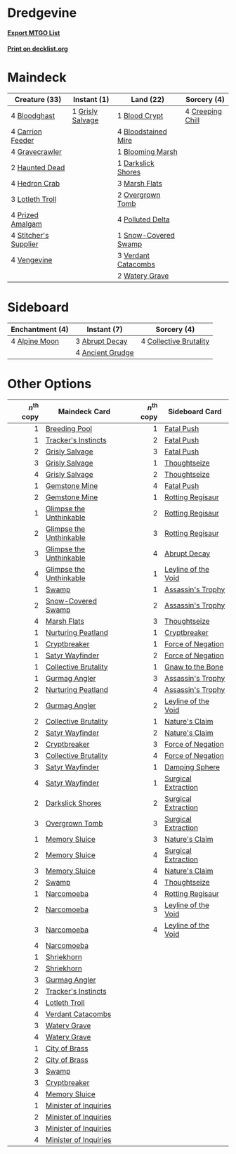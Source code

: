 # Dredgevine

#### [Export MTGO List](../collection/Dredgevine/Dredgevine.txt)
#### [Print on decklist.org](http://decklist.org/?deckmain=1%09Blood%20Crypt%0A4%09Bloodghast%0A4%09Bloodstained%20Mire%0A1%09Blooming%20Marsh%0A4%09Carrion%20Feeder%0A4%09Creeping%20Chill%0A1%09Darkslick%20Shores%0A4%09Gravecrawler%0A1%09Grisly%20Salvage%0A2%09Haunted%20Dead%0A4%09Hedron%20Crab%0A3%09Lotleth%20Troll%0A3%09Marsh%20Flats%0A2%09Overgrown%20Tomb%0A4%09Polluted%20Delta%0A4%09Prized%20Amalgam%0A1%09Snow-Covered%20Swamp%0A4%09Stitcher's%20Supplier%0A4%09Vengevine%0A3%09Verdant%20Catacombs%0A2%09Watery%20Grave&deckside=3%09Abrupt%20Decay%0A4%09Alpine%20Moon%0A4%09Ancient%20Grudge%0A4%09Collective%20Brutality)
# Maindeck

|                                         Creature (33)                                          |                                        Instant (1)                                        |                                           Land (22)                                           |                                        Sorcery (4)                                        |
|------------------------------------------------------------------------------------------------|-------------------------------------------------------------------------------------------|-----------------------------------------------------------------------------------------------|-------------------------------------------------------------------------------------------|
|4 [Bloodghast](http://gatherer.wizards.com/Pages/Card/Details.aspx?multiverseid=438648)         |1 [Grisly Salvage](http://gatherer.wizards.com/Pages/Card/Details.aspx?multiverseid=405253)|1 [Blood Crypt](http://gatherer.wizards.com/Pages/Card/Details.aspx?multiverseid=97102)        |4 [Creeping Chill](http://gatherer.wizards.com/Pages/Card/Details.aspx?multiverseid=452816)|
|4 [Carrion Feeder](http://gatherer.wizards.com/Pages/Card/Details.aspx?multiverseid=210133)     |                                                                                           |4 [Bloodstained Mire](http://gatherer.wizards.com/Pages/Card/Details.aspx?multiverseid=405094) |                                                                                           |
|4 [Gravecrawler](http://gatherer.wizards.com/Pages/Card/Details.aspx?multiverseid=409635)       |                                                                                           |1 [Blooming Marsh](http://gatherer.wizards.com/Pages/Card/Details.aspx?multiverseid=417816)    |                                                                                           |
|2 [Haunted Dead](http://gatherer.wizards.com/Pages/Card/Details.aspx?multiverseid=414387)       |                                                                                           |1 [Darkslick Shores](http://gatherer.wizards.com/Pages/Card/Details.aspx?multiverseid=209400)  |                                                                                           |
|4 [Hedron Crab](http://gatherer.wizards.com/Pages/Card/Details.aspx?multiverseid=180348)        |                                                                                           |3 [Marsh Flats](http://gatherer.wizards.com/Pages/Card/Details.aspx?multiverseid=405101)       |                                                                                           |
|3 [Lotleth Troll](http://gatherer.wizards.com/Pages/Card/Details.aspx?multiverseid=405289)      |                                                                                           |2 [Overgrown Tomb](http://gatherer.wizards.com/Pages/Card/Details.aspx?multiverseid=405103)    |                                                                                           |
|4 [Prized Amalgam](http://gatherer.wizards.com/Pages/Card/Details.aspx?multiverseid=410014)     |                                                                                           |4 [Polluted Delta](http://gatherer.wizards.com/Pages/Card/Details.aspx?multiverseid=405104)    |                                                                                           |
|4 [Stitcher's Supplier](http://gatherer.wizards.com/Pages/Card/Details.aspx?multiverseid=447257)|                                                                                           |1 [Snow-Covered Swamp](http://gatherer.wizards.com/Pages/Card/Details.aspx?multiverseid=121256)|                                                                                           |
|4 [Vengevine](http://gatherer.wizards.com/Pages/Card/Details.aspx?multiverseid=457124)          |                                                                                           |3 [Verdant Catacombs](http://gatherer.wizards.com/Pages/Card/Details.aspx?multiverseid=405113) |                                                                                           |
|                                                                                                |                                                                                           |2 [Watery Grave](http://gatherer.wizards.com/Pages/Card/Details.aspx?multiverseid=405114)      |                                                                                           |


# Sideboard

|                                    Enchantment (4)                                     |                                        Instant (7)                                        |                                           Sorcery (4)                                           |
|----------------------------------------------------------------------------------------|-------------------------------------------------------------------------------------------|-------------------------------------------------------------------------------------------------|
|4 [Alpine Moon](http://gatherer.wizards.com/Pages/Card/Details.aspx?multiverseid=447264)|3 [Abrupt Decay](http://gatherer.wizards.com/Pages/Card/Details.aspx?multiverseid=456061)  |4 [Collective Brutality](http://gatherer.wizards.com/Pages/Card/Details.aspx?multiverseid=414380)|
|                                                                                        |4 [Ancient Grudge](http://gatherer.wizards.com/Pages/Card/Details.aspx?multiverseid=235600)|                                                                                                 |


# Other Options

|*n*<sup>th</sup> copy|                                          Maindeck Card                                           |*n*<sup>th</sup> copy|                                        Sideboard Card                                        |
|--------------------:|--------------------------------------------------------------------------------------------------|--------------------:|----------------------------------------------------------------------------------------------|
|                    1|[Breeding Pool](http://gatherer.wizards.com/Pages/Card/Details.aspx?multiverseid=97088)           |                    1|[Fatal Push](http://gatherer.wizards.com/Pages/Card/Details.aspx?multiverseid=423724)         |
|                    1|[Tracker's Instincts](http://gatherer.wizards.com/Pages/Card/Details.aspx?multiverseid=247116)    |                    2|[Fatal Push](http://gatherer.wizards.com/Pages/Card/Details.aspx?multiverseid=423724)         |
|                    2|[Grisly Salvage](http://gatherer.wizards.com/Pages/Card/Details.aspx?multiverseid=405253)         |                    3|[Fatal Push](http://gatherer.wizards.com/Pages/Card/Details.aspx?multiverseid=423724)         |
|                    3|[Grisly Salvage](http://gatherer.wizards.com/Pages/Card/Details.aspx?multiverseid=405253)         |                    1|[Thoughtseize](http://gatherer.wizards.com/Pages/Card/Details.aspx?multiverseid=438676)       |
|                    4|[Grisly Salvage](http://gatherer.wizards.com/Pages/Card/Details.aspx?multiverseid=405253)         |                    2|[Thoughtseize](http://gatherer.wizards.com/Pages/Card/Details.aspx?multiverseid=438676)       |
|                    1|[Gemstone Mine](http://gatherer.wizards.com/Pages/Card/Details.aspx?multiverseid=109761)          |                    4|[Fatal Push](http://gatherer.wizards.com/Pages/Card/Details.aspx?multiverseid=423724)         |
|                    2|[Gemstone Mine](http://gatherer.wizards.com/Pages/Card/Details.aspx?multiverseid=109761)          |                    1|[Rotting Regisaur](http://gatherer.wizards.com/Pages/Card/Details.aspx?multiverseid=466865)   |
|                    1|[Glimpse the Unthinkable](http://gatherer.wizards.com/Pages/Card/Details.aspx?multiverseid=455918)|                    2|[Rotting Regisaur](http://gatherer.wizards.com/Pages/Card/Details.aspx?multiverseid=466865)   |
|                    2|[Glimpse the Unthinkable](http://gatherer.wizards.com/Pages/Card/Details.aspx?multiverseid=455918)|                    3|[Rotting Regisaur](http://gatherer.wizards.com/Pages/Card/Details.aspx?multiverseid=466865)   |
|                    3|[Glimpse the Unthinkable](http://gatherer.wizards.com/Pages/Card/Details.aspx?multiverseid=455918)|                    4|[Abrupt Decay](http://gatherer.wizards.com/Pages/Card/Details.aspx?multiverseid=456061)       |
|                    4|[Glimpse the Unthinkable](http://gatherer.wizards.com/Pages/Card/Details.aspx?multiverseid=455918)|                    1|[Leyline of the Void](http://gatherer.wizards.com/Pages/Card/Details.aspx?multiverseid=107682)|
|                    1|[Swamp](http://gatherer.wizards.com/Pages/Card/Details.aspx?multiverseid=439858)                  |                    1|[Assassin's Trophy](http://gatherer.wizards.com/Pages/Card/Details.aspx?multiverseid=452902)  |
|                    2|[Snow-Covered Swamp](http://gatherer.wizards.com/Pages/Card/Details.aspx?multiverseid=121256)     |                    2|[Assassin's Trophy](http://gatherer.wizards.com/Pages/Card/Details.aspx?multiverseid=452902)  |
|                    4|[Marsh Flats](http://gatherer.wizards.com/Pages/Card/Details.aspx?multiverseid=405101)            |                    3|[Thoughtseize](http://gatherer.wizards.com/Pages/Card/Details.aspx?multiverseid=438676)       |
|                    1|[Nurturing Peatland](http://gatherer.wizards.com/Pages/Card/Details.aspx?multiverseid=464192)     |                    1|[Cryptbreaker](http://gatherer.wizards.com/Pages/Card/Details.aspx?multiverseid=414381)       |
|                    1|[Cryptbreaker](http://gatherer.wizards.com/Pages/Card/Details.aspx?multiverseid=414381)           |                    1|[Force of Negation](http://gatherer.wizards.com/Pages/Card/Details.aspx?multiverseid=464001)  |
|                    1|[Satyr Wayfinder](http://gatherer.wizards.com/Pages/Card/Details.aspx?multiverseid=378508)        |                    2|[Force of Negation](http://gatherer.wizards.com/Pages/Card/Details.aspx?multiverseid=464001)  |
|                    1|[Collective Brutality](http://gatherer.wizards.com/Pages/Card/Details.aspx?multiverseid=414380)   |                    1|[Gnaw to the Bone](http://gatherer.wizards.com/Pages/Card/Details.aspx?multiverseid=247420)   |
|                    1|[Gurmag Angler](http://gatherer.wizards.com/Pages/Card/Details.aspx?multiverseid=391850)          |                    3|[Assassin's Trophy](http://gatherer.wizards.com/Pages/Card/Details.aspx?multiverseid=452902)  |
|                    2|[Nurturing Peatland](http://gatherer.wizards.com/Pages/Card/Details.aspx?multiverseid=464192)     |                    4|[Assassin's Trophy](http://gatherer.wizards.com/Pages/Card/Details.aspx?multiverseid=452902)  |
|                    2|[Gurmag Angler](http://gatherer.wizards.com/Pages/Card/Details.aspx?multiverseid=391850)          |                    2|[Leyline of the Void](http://gatherer.wizards.com/Pages/Card/Details.aspx?multiverseid=107682)|
|                    2|[Collective Brutality](http://gatherer.wizards.com/Pages/Card/Details.aspx?multiverseid=414380)   |                    1|[Nature's Claim](http://gatherer.wizards.com/Pages/Card/Details.aspx?multiverseid=382316)     |
|                    2|[Satyr Wayfinder](http://gatherer.wizards.com/Pages/Card/Details.aspx?multiverseid=378508)        |                    2|[Nature's Claim](http://gatherer.wizards.com/Pages/Card/Details.aspx?multiverseid=382316)     |
|                    2|[Cryptbreaker](http://gatherer.wizards.com/Pages/Card/Details.aspx?multiverseid=414381)           |                    3|[Force of Negation](http://gatherer.wizards.com/Pages/Card/Details.aspx?multiverseid=464001)  |
|                    3|[Collective Brutality](http://gatherer.wizards.com/Pages/Card/Details.aspx?multiverseid=414380)   |                    4|[Force of Negation](http://gatherer.wizards.com/Pages/Card/Details.aspx?multiverseid=464001)  |
|                    3|[Satyr Wayfinder](http://gatherer.wizards.com/Pages/Card/Details.aspx?multiverseid=378508)        |                    1|[Damping Sphere](http://gatherer.wizards.com/Pages/Card/Details.aspx?multiverseid=443101)     |
|                    4|[Satyr Wayfinder](http://gatherer.wizards.com/Pages/Card/Details.aspx?multiverseid=378508)        |                    1|[Surgical Extraction](http://gatherer.wizards.com/Pages/Card/Details.aspx?multiverseid=397706)|
|                    2|[Darkslick Shores](http://gatherer.wizards.com/Pages/Card/Details.aspx?multiverseid=209400)       |                    2|[Surgical Extraction](http://gatherer.wizards.com/Pages/Card/Details.aspx?multiverseid=397706)|
|                    3|[Overgrown Tomb](http://gatherer.wizards.com/Pages/Card/Details.aspx?multiverseid=405103)         |                    3|[Surgical Extraction](http://gatherer.wizards.com/Pages/Card/Details.aspx?multiverseid=397706)|
|                    1|[Memory Sluice](http://gatherer.wizards.com/Pages/Card/Details.aspx?multiverseid=158759)          |                    3|[Nature's Claim](http://gatherer.wizards.com/Pages/Card/Details.aspx?multiverseid=382316)     |
|                    2|[Memory Sluice](http://gatherer.wizards.com/Pages/Card/Details.aspx?multiverseid=158759)          |                    4|[Surgical Extraction](http://gatherer.wizards.com/Pages/Card/Details.aspx?multiverseid=397706)|
|                    3|[Memory Sluice](http://gatherer.wizards.com/Pages/Card/Details.aspx?multiverseid=158759)          |                    4|[Nature's Claim](http://gatherer.wizards.com/Pages/Card/Details.aspx?multiverseid=382316)     |
|                    2|[Swamp](http://gatherer.wizards.com/Pages/Card/Details.aspx?multiverseid=439858)                  |                    4|[Thoughtseize](http://gatherer.wizards.com/Pages/Card/Details.aspx?multiverseid=438676)       |
|                    1|[Narcomoeba](http://gatherer.wizards.com/Pages/Card/Details.aspx?multiverseid=136140)             |                    4|[Rotting Regisaur](http://gatherer.wizards.com/Pages/Card/Details.aspx?multiverseid=466865)   |
|                    2|[Narcomoeba](http://gatherer.wizards.com/Pages/Card/Details.aspx?multiverseid=136140)             |                    3|[Leyline of the Void](http://gatherer.wizards.com/Pages/Card/Details.aspx?multiverseid=107682)|
|                    3|[Narcomoeba](http://gatherer.wizards.com/Pages/Card/Details.aspx?multiverseid=136140)             |                    4|[Leyline of the Void](http://gatherer.wizards.com/Pages/Card/Details.aspx?multiverseid=107682)|
|                    4|[Narcomoeba](http://gatherer.wizards.com/Pages/Card/Details.aspx?multiverseid=136140)             |                     |                                                                                              |
|                    1|[Shriekhorn](http://gatherer.wizards.com/Pages/Card/Details.aspx?multiverseid=213786)             |                     |                                                                                              |
|                    2|[Shriekhorn](http://gatherer.wizards.com/Pages/Card/Details.aspx?multiverseid=213786)             |                     |                                                                                              |
|                    3|[Gurmag Angler](http://gatherer.wizards.com/Pages/Card/Details.aspx?multiverseid=391850)          |                     |                                                                                              |
|                    2|[Tracker's Instincts](http://gatherer.wizards.com/Pages/Card/Details.aspx?multiverseid=247116)    |                     |                                                                                              |
|                    4|[Lotleth Troll](http://gatherer.wizards.com/Pages/Card/Details.aspx?multiverseid=405289)          |                     |                                                                                              |
|                    4|[Verdant Catacombs](http://gatherer.wizards.com/Pages/Card/Details.aspx?multiverseid=405113)      |                     |                                                                                              |
|                    3|[Watery Grave](http://gatherer.wizards.com/Pages/Card/Details.aspx?multiverseid=405114)           |                     |                                                                                              |
|                    4|[Watery Grave](http://gatherer.wizards.com/Pages/Card/Details.aspx?multiverseid=405114)           |                     |                                                                                              |
|                    1|[City of Brass](http://gatherer.wizards.com/Pages/Card/Details.aspx?multiverseid=4178)            |                     |                                                                                              |
|                    2|[City of Brass](http://gatherer.wizards.com/Pages/Card/Details.aspx?multiverseid=4178)            |                     |                                                                                              |
|                    3|[Swamp](http://gatherer.wizards.com/Pages/Card/Details.aspx?multiverseid=439858)                  |                     |                                                                                              |
|                    3|[Cryptbreaker](http://gatherer.wizards.com/Pages/Card/Details.aspx?multiverseid=414381)           |                     |                                                                                              |
|                    4|[Memory Sluice](http://gatherer.wizards.com/Pages/Card/Details.aspx?multiverseid=158759)          |                     |                                                                                              |
|                    1|[Minister of Inquiries](http://gatherer.wizards.com/Pages/Card/Details.aspx?multiverseid=417630)  |                     |                                                                                              |
|                    2|[Minister of Inquiries](http://gatherer.wizards.com/Pages/Card/Details.aspx?multiverseid=417630)  |                     |                                                                                              |
|                    3|[Minister of Inquiries](http://gatherer.wizards.com/Pages/Card/Details.aspx?multiverseid=417630)  |                     |                                                                                              |
|                    4|[Minister of Inquiries](http://gatherer.wizards.com/Pages/Card/Details.aspx?multiverseid=417630)  |                     |                                                                                              |

